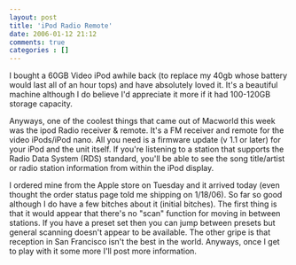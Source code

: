 ```yaml
---
layout: post
title: 'iPod Radio Remote'
date: 2006-01-12 21:12
comments: true
categories : []
---  
```


I bought a 60GB Video iPod awhile back (to replace my 40gb whose battery would last all of an hour tops) and have absolutely loved it. It's a beautiful machine although I do believe I'd appreciate it more if it had 100-120GB storage capacity.

<img src="http://fusion94.org/images/appleradioremote.jpg" alt="" align="left"/>Anyways, one of the coolest things that came out of Macworld this week was the ipod Radio receiver & remote. It's a FM receiver and remote for the video iPods/iPod nano. All you need is a firmware update (v 1.1 or later) for your iPod and the unit itself. If you're listening to a station that supports the Radio Data System (RDS) standard, you'll be able to see the song title/artist or radio station information from within the iPod display.

I ordered mine from the Apple store on Tuesday and it arrived today (even thought the order status page told me shipping on 1/18/06). So far so good although I do have a few bitches about it (initial bitches). The first thing is that it would appear that there's no "scan" function for moving in between stations. If you have a preset set then you can jump between presets but general scanning doesn't appear to be available. The other gripe is that reception in San Francisco isn't the best in the world. Anyways, once I get to play with it some more I'll post more information.



